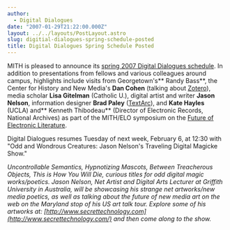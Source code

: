 ```yaml
---
author:
  - Digital Dialogues
date: "2007-01-29T21:22:00.000Z"
layout: ../../layouts/PostLayout.astro
slug: digitial-dialogues-spring-schedule-posted
title: Digital Dialogues Spring Schedule Posted
---
```


MITH is pleased to announce its [spring 2007 Digital Dialogues schedule](http://web.archive.org/web/20100615151132/http://www.mith2.umd.edu/programs/mith_speakers_spring_2007.pdf). In addition to presentations from fellows and various colleagues around campus, highlights include visits from Georgetown's** Randy Bass**, the Center for History and New Media's **Dan Cohen** (talking about [Zotero](http://www.zotero.org)), media scholar **Lisa Gitelman** (Catholic U.), digital artist and writer **Jason Nelson**, information designer **Brad Paley** ([TextArc](http://www.textarc.org)), and **Kate Hayles** (UCLA) and** Kenneth Thibodeau** (Director of Electronic Records, National Archives) as part of the MITH/ELO symposium on the [Future of Electronic Literature](http://mith.umd.edu/research/future-of-electronic-literature-symposium/).

Digital Dialogues resumes Tuesday of next week, February 6, at 12:30 with "Odd and Wondrous Creatures: Jason Nelson's Traveling Digital Magicke Show."

_Uncontrollable Semantics, Hypnotizing Mascots, Between Treacherous Objects, This is How You Will Die, curious titles for odd digital magic works/poetics. Jason Nelson, Net Artist and Digital Arts Lecturer at Griffith University in Australia, will be showcasing his strange net artworks/new media poetics, as well as talking about the future of new media art on the web on the Maryland stop of his US art talk tour. Explore some of his artworks at: [http://www.secrettechnology.com](http://www.secrettechnology.com/) and then come along to the show._
